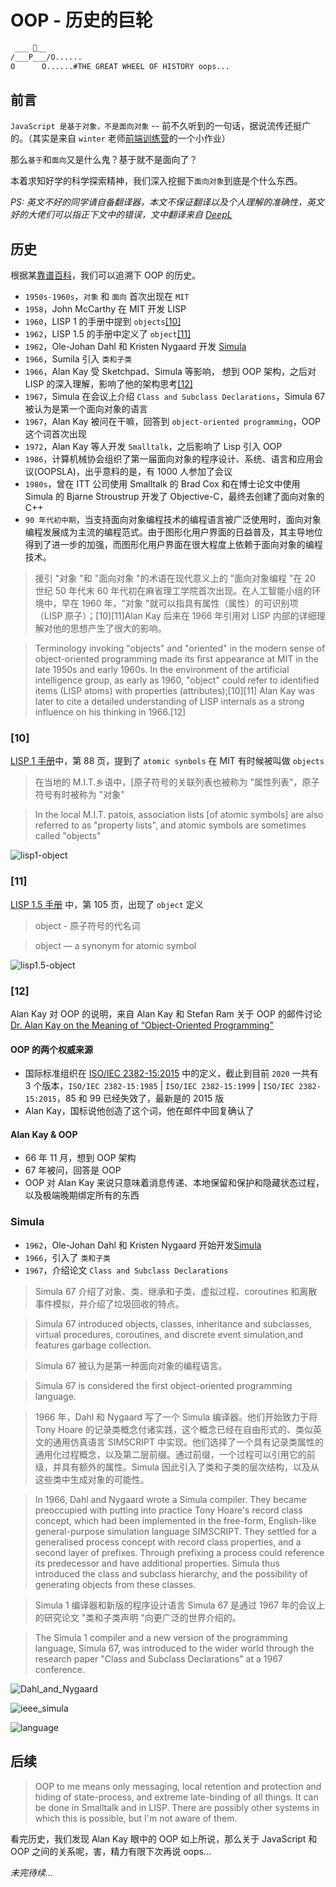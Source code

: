# OOP - 历史的巨轮

```sh
 ___ 🚩__
/___P___/O......
O      O......#THE GREAT WHEEL OF HISTORY oops...
```

## 前言

`JavaScript 是基于对象，不是面向对象` -- 前不久听到的一句话，据说流传还挺广的。（其实是来自 `winter` 老师[前端训练营](https://u.geekbang.org/lesson/12?article=215673)的一个小作业）

那么`基于`和`面向`又是什么鬼？基于就不是面向了？

本着求知好学的科学探索精神，我们深入挖掘下`面向对象`到底是个什么东西。

_PS: 英文不好的同学请自备翻译器，本文不保证翻译以及个人理解的准确性，英文好的大佬们可以指正下文中的错误，文中翻译来自 [DeepL](https://www.deepl.com/translator)_

## 历史

根据某[靠谱百科](https://en.wikipedia.org/wiki/Object-oriented_programming#History)，我们可以追溯下 OOP 的历史。

- `1950s-1960s`，`对象` 和 `面向` 首次出现在 `MIT`
- `1958`，John McCarthy 在 MIT 开发 LISP
- `1960`，LISP 1 的手册中提到 `objects`[[10]](###[10])
- `1962`，LISP 1.5 的手册中定义了 `object`[[11]](###[11])
- `1962`，Ole-Johan Dahl 和 Kristen Nygaard 开发 [Simula](###Simula)
- `1966`，Sumila 引入 `类和子类`
- `1966`，Alan Kay 受 Sketchpad、Simula 等影响， 想到 OOP 架构，之后对 LISP 的深入理解，影响了他的架构思考[[12]](###[12])
- `1967`，Simula 在会议上介绍 `Class and Subclass Declarations`，Simula 67 被认为是第一个面向对象的语言
- `1967`，Alan Kay 被问在干嘛，回答到 `object-oriented programming`，OOP 这个词首次出现
- `1972`，Alan Kay 等人开发 `Smalltalk`，之后影响了 Lisp 引入 OOP
- `1986`，计算机械协会组织了第一届面向对象的程序设计、系统、语言和应用会议(OOPSLA)，出乎意料的是，有 1000 人参加了会议
- `1980s`，曾在 ITT 公司使用 Smalltalk 的 Brad Cox 和在博士论文中使用 Simula 的 Bjarne Stroustrup 开发了 Objective-C，最终去创建了面向对象的 C++
- `90 年代初中期`，当支持面向对象编程技术的编程语言被广泛使用时，面向对象编程发展成为主流的编程范式。由于图形化用户界面的日益普及，其主导地位得到了进一步的加强，而图形化用户界面在很大程度上依赖于面向对象的编程技术。

> 援引 "对象 "和 "面向对象 "的术语在现代意义上的 "面向对象编程 "在 20 世纪 50 年代末 60 年代初在麻省理工学院首次出现。在人工智能小组的环境中，早在 1960 年，"对象 "就可以指具有属性（属性）的可识别项（LISP 原子）；[10][11]Alan Kay 后来在 1966 年引用对 LISP 内部的详细理解对他的思想产生了很大的影响。

> Terminology invoking "objects" and "oriented" in the modern sense of object-oriented programming made its first appearance at MIT in the late 1950s and early 1960s. In the environment of the artificial intelligence group, as early as 1960, "object" could refer to identified items (LISP atoms) with properties (attributes);[10][11] Alan Kay was later to cite a detailed understanding of LISP internals as a strong influence on his thinking in 1966.[12]

### [10]

[LISP 1 手册](http://history.siam.org/sup/Fox_1960_LISP.pdf)中，第 88 页，提到了 `atomic synbols` 在 MIT 有时候被叫做 `objects`

> 在当地的 M.I.T.乡语中，[原子符号的关联列表也被称为 "属性列表"，原子符号有时被称为 "对象"

> In the local M.I.T. patois, association lists [of atomic symbols] are also referred to as "property lists", and atomic symbols are sometimes called "objects"

![lisp1-object](./lisp1-object.png)

### [11]

[LISP 1.5 手册](https://archive.org/details/lisp15programmer00john/page/105) 中，第 105 页，出现了 `object` 定义

> object - 原子符号的代名词

> object — a synonym for atomic symbol

![lisp1.5-object](./lisp1.5-object.png)

### [12]

Alan Kay 对 OOP 的说明，来自 Alan Kay 和 Stefan Ram 关于 OOP 的邮件讨论  
[Dr. Alan Kay on the Meaning of “Object-Oriented Programming”](./mail.md)

#### OOP 的两个权威来源

- 国际标准组织在 [ISO/IEC 2382-15:2015](https://www.iso.org/obp/ui/#iso:std:iso-iec:2382:ed-1:v1:en) 中的定义，截止到目前 `2020` 一共有 3 个版本，`ISO/IEC 2382-15:1985` | `ISO/IEC 2382-15:1999` | `ISO/IEC 2382-15:2015`，85 和 99 已经失效了，最新是的 2015 版
- Alan Kay，国标说他创造了这个词，他在邮件中回复确认了

#### Alan Kay & OOP

- 66 年 11 月，想到 OOP 架构
- 67 年被问，回答是 OOP
- OOP 对 Alan Kay 来说只意味着消息传递、本地保留和保护和隐藏状态过程，以及极端晚期绑定所有的东西

### Simula

- `1962`，Ole-Johan Dahl 和 Kristen Nygaard 开始开发[Simula](https://en.wikipedia.org/wiki/Simula)
- `1966`，引入了 `类和子类`
- `1967`，介绍论文 `Class and Subclass Declarations`

> Simula 67 介绍了对象、类、继承和子类、虚拟过程、coroutines 和离散事件模拟，并介绍了垃圾回收的特点。

> Simula 67 introduced objects, classes, inheritance and subclasses, virtual procedures, coroutines, and discrete event simulation,and features garbage collection.

> Simula 67 被认为是第一种面向对象的编程语言。

> Simula 67 is considered the first object-oriented programming language.

> 1966 年，Dahl 和 Nygaard 写了一个 Simula 编译器。他们开始致力于将 Tony Hoare 的记录类概念付诸实践，这个概念已经在自由形式的、类似英文的通用仿真语言 SIMSCRIPT 中实现。他们选择了一个具有记录类属性的通用化过程概念，以及第二层前缀。通过前缀，一个过程可以引用它的前级，并具有额外的属性。Simula 因此引入了类和子类的层次结构，以及从这些类中生成对象的可能性。

> In 1966, Dahl and Nygaard wrote a Simula compiler. They became preoccupied with putting into practice Tony Hoare's record class concept, which had been implemented in the free-form, English-like general-purpose simulation language SIMSCRIPT. They settled for a generalised process concept with record class properties, and a second layer of prefixes. Through prefixing a process could reference its predecessor and have additional properties. Simula thus introduced the class and subclass hierarchy, and the possibility of generating objects from these classes.

> Simula 1 编译器和新版的程序设计语言 Simula 67 是通过 1967 年的会议上的研究论文 "类和子类声明 "向更广泛的世界介绍的。

> The Simula 1 compiler and a new version of the programming language, Simula 67, was introduced to the wider world through the research paper "Class and Subclass Declarations" at a 1967 conference.

![Dahl_and_Nygaard](./Dahl_and_Nygaard.jpg)

![ieee_simula](./ieee_simula.jpeg)

![language](./language.png)

## 后续

> OOP to me means only messaging, local retention and protection and hiding of state-process, and extreme late-binding of all things. It can be done in Smalltalk and in LISP. There are possibly other systems in which this is possible, but I'm not aware of them.

看完历史，我们发现 Alan Kay 眼中的 OOP 如上所说，那么关于 JavaScript 和 OOP 之间的关系呢，害，精力有限下次再说 oops...

_未完待续..._
